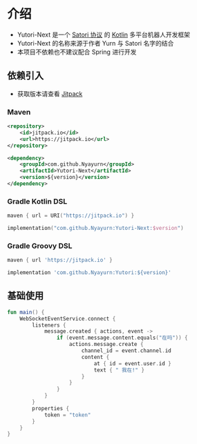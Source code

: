 # 介绍

- Yutori-Next 是一个 [Satori 协议](https://satori.chat) 的 [Kotlin](https://kotlinlang.org) 多平台机器人开发框架
- Yutori-Next 的名称来源于作者 Yurn 与 Satori 名字的结合
- 本项目不依赖也不建议配合 Spring 进行开发

## 依赖引入

- 获取版本请查看 [Jitpack](https://jitpack.io/#Nyayurn/Yutori-Next)

### Maven

```xml
<repository>
    <id>jitpack.io</id>
    <url>https://jitpack.io</url>
</repository>
```

```xml
<dependency>
    <groupId>com.github.Nyayurn</groupId>
    <artifactId>Yutori-Next</artifactId>
    <version>${version}</version>
</dependency>
```

### Gradle Kotlin DSL

```kotlin
maven { url = URI("https://jitpack.io") }
```

```kotlin
implementation("com.github.Nyayurn:Yutori-Next:$version")
```

### Gradle Groovy DSL


```groovy
maven { url 'https://jitpack.io' }
```

```groovy
implementation 'com.github.Nyayurn:Yutori:${version}'
```

## 基础使用

```kotlin
fun main() {
    WebSocketEventService.connect {
        listeners {
            message.created { actions, event ->
                if (event.message.content.equals("在吗")) {
                    actions.message.create {
                        channel_id = event.channel.id
                        content {
                            at { id = event.user.id }
                            text { " 我在!" }
                        }
                    }
                }
            }
        }
        properties {
            token = "token"
        }
    }
}
```